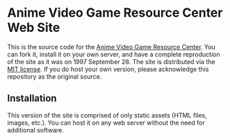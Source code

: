 # Anime Video Game Resource Center Web Site
This is the source code for the [Anime Video Game Resource Center](https://www.lupinencyclopedia.com/avrc/). You can
fork it, install it on your own server, and have a complete reproduction of the site as it was on 1997 September 28. The
site is distributed via the [MIT license](https://github.com/sprak3000/AnimeVideoGameResourceCenter/blob/master/LICENSE).
If you do host your own version, please acknowledge this repository as the original source.

## Installation

This version of the site is comprised of only static assets (HTML files, images, etc.). You can host it on any web
server without the need for additional software.
